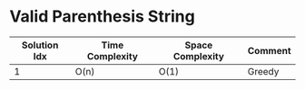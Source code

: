 # Valid Parenthesis String

| Solution Idx | Time Complexity | Space Complexity | Comment |
| ------------ | --------------- | ---------------- | ------- |
| 1            | O(n)            | O(1)             | Greedy  |
